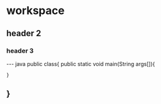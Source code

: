 # workspace

## header 2

### header 3

--- java
public class{
    public static void main(String args[]){

    }
}
---